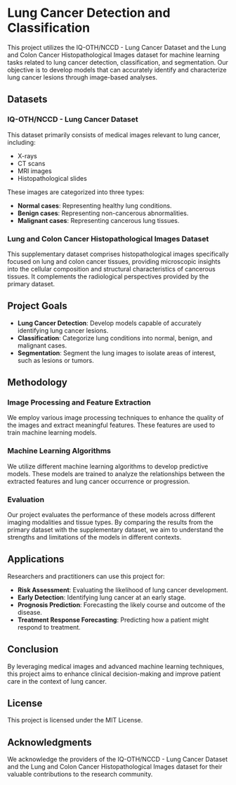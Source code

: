 # Lung Cancer Detection and Classification

This project utilizes the IQ-OTH/NCCD - Lung Cancer Dataset and the Lung and Colon Cancer Histopathological Images dataset for machine learning tasks related to lung cancer detection, classification, and segmentation. Our objective is to develop models that can accurately identify and characterize lung cancer lesions through image-based analyses.

## Datasets

### IQ-OTH/NCCD - Lung Cancer Dataset
This dataset primarily consists of medical images relevant to lung cancer, including:
- X-rays
- CT scans
- MRI images
- Histopathological slides

These images are categorized into three types:
- **Normal cases**: Representing healthy lung conditions.
- **Benign cases**: Representing non-cancerous abnormalities.
- **Malignant cases**: Representing cancerous lung tissues.

### Lung and Colon Cancer Histopathological Images Dataset
This supplementary dataset comprises histopathological images specifically focused on lung and colon cancer tissues, providing microscopic insights into the cellular composition and structural characteristics of cancerous tissues. It complements the radiological perspectives provided by the primary dataset.

## Project Goals

- **Lung Cancer Detection**: Develop models capable of accurately identifying lung cancer lesions.
- **Classification**: Categorize lung conditions into normal, benign, and malignant cases.
- **Segmentation**: Segment the lung images to isolate areas of interest, such as lesions or tumors.

## Methodology

### Image Processing and Feature Extraction
We employ various image processing techniques to enhance the quality of the images and extract meaningful features. These features are used to train machine learning models.

### Machine Learning Algorithms
We utilize different machine learning algorithms to develop predictive models. These models are trained to analyze the relationships between the extracted features and lung cancer occurrence or progression.

### Evaluation
Our project evaluates the performance of these models across different imaging modalities and tissue types. By comparing the results from the primary dataset with the supplementary dataset, we aim to understand the strengths and limitations of the models in different contexts.

## Applications
Researchers and practitioners can use this project for:
- **Risk Assessment**: Evaluating the likelihood of lung cancer development.
- **Early Detection**: Identifying lung cancer at an early stage.
- **Prognosis Prediction**: Forecasting the likely course and outcome of the disease.
- **Treatment Response Forecasting**: Predicting how a patient might respond to treatment.

## Conclusion
By leveraging medical images and advanced machine learning techniques, this project aims to enhance clinical decision-making and improve patient care in the context of lung cancer.

## License
This project is licensed under the MIT License.

## Acknowledgments
We acknowledge the providers of the IQ-OTH/NCCD - Lung Cancer Dataset and the Lung and Colon Cancer Histopathological Images dataset for their valuable contributions to the research community.
